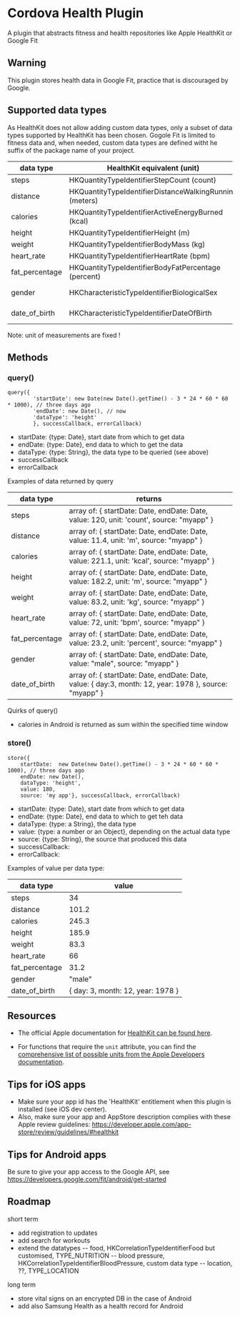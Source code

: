 # Cordova Health Plugin

A plugin that abstracts fitness and health repositories like Apple HealthKit or Google Fit

## Warning

This plugin stores health data in Google Fit, practice that is discouraged by Google.


## Supported data types

As HealthKit does not allow adding custom data types, only a subset of data types supported by HealthKit has been chosen.
Gogole Fit is limited to fitness data and, when needed, custom data types are defined witht he suffix of the package name of your project.

| data type      |      HealthKit equivalent (unit)                        |  Google Fit equivalent                   |
|----------------|---------------------------------------------------------|------------------------------------------|
| steps          | HKQuantityTypeIdentifierStepCount (count)               |  TYPE_STEP_COUNT_DELTA                   |
| distance       | HKQuantityTypeIdentifierDistanceWalkingRunning (meters) |  TYPE_DISTANCE_DELTA                     |
| calories       | HKQuantityTypeIdentifierActiveEnergyBurned (kcal)       |  TYPE_CALORIES_EXPENDED                  |
| height         | HKQuantityTypeIdentifierHeight (m)                      |  TYPE_HEIGHT                             |
| weight         | HKQuantityTypeIdentifierBodyMass (kg)                   |  TYPE_WEIGHT                             |
| heart_rate     | HKQuantityTypeIdentifierHeartRate (bpm)                 |  TYPE_HEART_RATE_BPM                     |
| fat_percentage | HKQuantityTypeIdentifierBodyFatPercentage (percent)     |  TYPE_BODY_FAT_PERCENTAGE                |
| gender         | HKCharacteristicTypeIdentifierBiologicalSex             |  custom (YOUR_PACKAGE_NAME.gender)       |
| date_of_birth  | HKCharacteristicTypeIdentifierDateOfBirth               | custom (YOUR_PACKAGE_NAME.date_of_birth) |


Note: unit of measurements are fixed !

## Methods

### query()

```
query({
        'startDate': new Date(new Date().getTime() - 3 * 24 * 60 * 60 * 1000), // three days ago
        'endDate': new Date(), // now
        'dataType': 'height'
        }, successCallback, errorCallback)
```

- startDate: {type: Date}, start date from which to get data
- endDate: {type: Date}, end data to which to get the data
- dataType: {type: String}, the data type to be queried (see above)
- successCallback
- errorCallback


Examples of data returned by query

| data type      | returns                                                                                                |
|----------------|--------------------------------------------------------------------------------------------------------|
| steps          | array of: { startDate: Date, endDate: Date, value: 120, unit: 'count', source: "myapp" }               |
| distance       | array of: { startDate: Date, endDate: Date, value: 11.4, unit: 'm', source: "myapp" }                  |
| calories       | array of: { startDate: Date, endDate: Date, value: 221.1, unit: 'kcal', source: "myapp" }              |
| height         | array of: { startDate: Date, endDate: Date, value: 182.2, unit: 'm', source: "myapp" }                 |
| weight         | array of: { startDate: Date, endDate: Date, value: 83.2, unit: 'kg', source: "myapp" }                 |
| heart_rate     | array of: { startDate: Date, endDate: Date, value: 72, unit: 'bpm', source: "myapp" }                  |
| fat_percentage | array of: { startDate: Date, endDate: Date, value: 23.2, unit: 'percent', source: "myapp" }            |
| gender         | array of: { startDate: Date, endDate: Date, value: "male", source: "myapp" }                           |
| date_of_birth  | array of: { startDate: Date, endDate: Date, value: { day:3, month: 12, year: 1978 }, source: "myapp" } |


Quirks of query()

- calories in Android is returned as sum within the specified time window


### store()

```
store({ 
	startDate:  new Date(new Date().getTime() - 3 * 24 * 60 * 60 * 1000), // three days ago
	endDate: new Date(),
	dataType: 'height',
	value: 180,
	source: 'my app'}, successCallback, errorCallback)
```

- startDate: {type: Date}, start date from which to get data
- endDate: {type: Date}, end data to which to get teh data
- dataType: {type: a String}, the data type
- value: {type: a number or an Object}, depending on the actual data type
- source: {type: String}, the source that produced this data
- successCallback:
- errorCallback:


Examples of value per data type:

| data type      | value                             |
|----------------|-----------------------------------|
| steps          | 34                                |
| distance       | 101.2                             |
| calories       | 245.3                             |
| height         | 185.9                             |
| weight         | 83.3                              |
| heart_rate     | 66                                |
| fat_percentage | 31.2                              |
| gender         | "male"                            |
| date_of_birth  | { day: 3, month: 12, year: 1978 } |


## Resources

* The official Apple documentation for [HealthKit can be found here](https://developer.apple.com/library/ios/documentation/HealthKit/Reference/HealthKit_Framework/index.html#//apple_ref/doc/uid/TP40014707).

* For functions that require the `unit` attribute, you can find the [comprehensive list of possible units from the Apple Developers documentation](https://developer.apple.com/library/ios/documentation/HealthKit/Reference/HKUnit_Class/index.html#//apple_ref/doc/uid/TP40014727-CH1-SW2).


## Tips for iOS apps

* Make sure your app id has the 'HealthKit' entitlement when this plugin is installed (see iOS dev center).
* Also, make sure your app and AppStore description complies with these Apple review guidelines: https://developer.apple.com/app-store/review/guidelines/#healthkit

## Tips for Android apps

Be sure to give your app access to the Google API, see https://developers.google.com/fit/android/get-started


## Roadmap

short term

- add registration to updates
- add search for workouts
- extend the datatypes
-- food, HKCorrelationTypeIdentifierFood but customised, TYPE_NUTRITION
-- blood pressure, HKCorrelationTypeIdentifierBloodPressure, custom data type
-- location, ??, TYPE_LOCATION


long term

- store vital signs on an encrypted DB in the case of Android
- add also Samsung Health as a health record for Android

